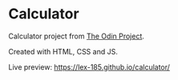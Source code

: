 # Calculator
Calculator project from [The Odin Project](https://www.theodinproject.com/lessons/foundations-calculator).

Created with HTML, CSS and JS.

Live preview: https://lex-185.github.io/calculator/
## 
